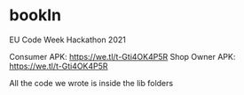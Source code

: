 # bookIn
EU Code Week Hackathon 2021

Consumer APK: https://we.tl/t-Gti4OK4P5R
Shop Owner APK: https://we.tl/t-Gti4OK4P5R

All the code we wrote is inside the lib folders
